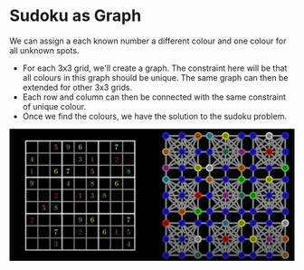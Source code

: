 # Sudoku as Graph

We can assign a each known number a different colour and one colour for all unknown spots.

- For each 3x3 grid, we'll create a graph. The constraint here will be that all colours in this graph should be unique. The same graph can then be extended for other 3x3 grids.
- Each row and column can then be connected with the same constraint of unique colour.
- Once we find the colours, we have the solution to the sudoku problem.

![Sudoku as Graph](<../attachments/Sudoku as Graph-image.png>)
